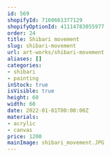 ```yaml
---
id: 569
shopifyId: 7160661377129
shopifyOptionId: 41114783055977
order: 24
title: Shibari movement
slug: shibari-movement
url: art-works/shibari-movement
aliases: []
categories:
- shibari
- painting
inStock: true
isVisible: true
height: 60
width: 60
date: 2022-01-01T00:00:00Z
materials:
- acrylic
- canvas
price: 1200
mainImage: shibari_movement.JPG
---
```

